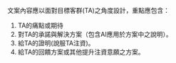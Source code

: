 文案內容應以面對目標客群(TA)之角度設計，重點應包含：
1. TA的痛點或期待
2. 對TA的承諾與解決方案（包含AI應用於方案中之說明）。
3. 給TA的證明(說服TA注資)。
4. 給TA的回饋方案或其他提升注資意願之方案。